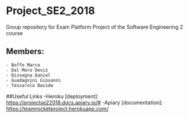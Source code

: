 # Project_SE2_2018
Group repository for Exam Platform Project of the Software Engineering 2 course
## Members:
    - Boffo Marco
    - Dal Moro Devis
    - Dissegna Daniel
    - Guadagnini Giovanni
    - Tessarolo Davide

##Useful Links
    -Heroku [deployment]: https://projectse22018.docs.apiary.io/#
    -Apiary [documentation]: https://teamrocketproject.herokuapp.com/
